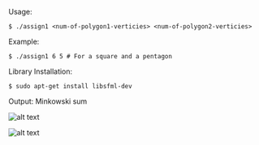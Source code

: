 
Usage:
	
	$ ./assign1 <num-of-polygon1-verticies> <num-of-polygon2-verticies>

Example:

	$ ./assign1 6 5 # For a square and a pentagon


Library Installation:

	$ sudo apt-get install libsfml-dev

Output: 
	Minkowski sum
	
![alt text](https://github.com/bilalnurhusien/MinkowskiSum/blob/master/output/MinkowskiSumPentagon.png)

![alt text](https://github.com/bilalnurhusien/MinkowskiSum/blob/master/output/MinkowskiSumSquareHexagon.png)



